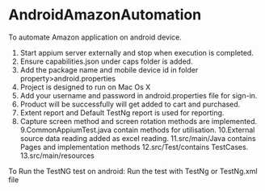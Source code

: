 # AndroidAmazonAutomation

To automate Amazon application on android device.
1. Start appium server externally and stop when execution is completed.
2. Ensure capabilities.json under caps folder is added.
3. Add the package name and mobile device id in folder property>android.properties
4. Project is designed to run on  Mac Os X
5. Add your username and password in android.properties file for sign-in.
6. Product will be successfully will get added to cart and purchased.
7. Extent report and Default TestNg report is used for reporting.
8. Capture screen method and screen rotation methods are implemented.
9.CommonAppiumTest.java contain methods for utilisation.
10.External source data reading added as excel reading.
11.src/main/Java contains Pages and implementation methods
12.src/Test/contains TestCases.
13.src/main/resources

To Run the TestNG test on android: Run the test with TestNg or TestNg.xml file